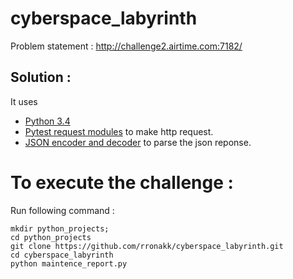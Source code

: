 # cyberspace_labyrinth

Problem statement : http://challenge2.airtime.com:7182/

## Solution :

It uses
- [Python 3.4](https://docs.python.org/3.4/index.html)
- [Pytest request modules](http://docs.python-requests.org/en/master/) to make http request.
- [JSON encoder and decoder](https://docs.python.org/3.4/library/json.html) to parse the json reponse.

# To execute the challenge :

Run following command :

```
mkdir python_projects; 
cd python_projects
git clone https://github.com/rronakk/cyberspace_labyrinth.git
cd cyberspace_labyrinth
python maintence_report.py
```
